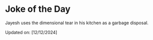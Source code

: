 # Joke of the Day

<!-- #joke -->
Jayesh uses the dimensional tear in his kitchen as a garbage disposal.

Updated on: [12/12/2024]
<!-- #jokeEnd -->
